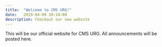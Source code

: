 ```yaml
---
title:  "Welcome to CMS URG!"
date:   2019-04-09 10:18:00
description: Checkout our new website
---
```


This will be our official website for CMS URG. All announcements will be posted here.